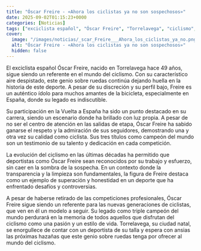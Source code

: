 ```yaml
---
title: "Óscar Freire - «Ahora los ciclistas ya no son sospechosos»"
date: 2025-09-02T01:15:23+0000
categories: [Noticias]
tags: ["exciclista español", "Óscar Freire", "Torrelavega", "ciclismo", "Vuelta a España", "campeón del mundo", "deportista", "competiciones profesionales", "ciclistas", "modelo a seguir", "legado", "pasión", "estilo de vida", "Torrel"]
cover:
  image: "/images/noticias/_scar_Freire___Ahora_los_ciclistas_ya_no.png"
  alt: "Óscar Freire - «Ahora los ciclistas ya no son sospechosos»"
  hidden: false
---
```


El exciclista español Óscar Freire, nacido en Torrelavega hace 49 años, sigue siendo un referente en el mundo del ciclismo. Con su característico aire despistado, este genio sobre ruedas continúa dejando huella en la historia de este deporte. A pesar de su discreción y su perfil bajo, Freire es un auténtico ídolo para muchos amantes de la bicicleta, especialmente en España, donde su legado es indiscutible.

Su participación en la Vuelta a España ha sido un punto destacado en su carrera, siendo un escenario donde ha brillado con luz propia. A pesar de no ser el centro de atención en las salidas de etapa, Óscar Freire ha sabido ganarse el respeto y la admiración de sus seguidores, demostrando una y otra vez su calidad como ciclista. Sus tres títulos como campeón del mundo son un testimonio de su talento y dedicación en cada competición.

La evolución del ciclismo en las últimas décadas ha permitido que deportistas como Óscar Freire sean reconocidos por su trabajo y esfuerzo, sin caer en la sombra de la sospecha. En un contexto donde la transparencia y la limpieza son fundamentales, la figura de Freire destaca como un ejemplo de superación y honestidad en un deporte que ha enfrentado desafíos y controversias.

A pesar de haberse retirado de las competiciones profesionales, Óscar Freire sigue siendo un referente para las nuevas generaciones de ciclistas, que ven en él un modelo a seguir. Su legado como triple campeón del mundo perdurará en la memoria de todos aquellos que disfrutan del ciclismo como una pasión y un estilo de vida. Torrelavega, su ciudad natal, se enorgullece de contar con un deportista de su talla y espera con ansias las próximas hazañas que este genio sobre ruedas tenga por ofrecer al mundo del ciclismo.
